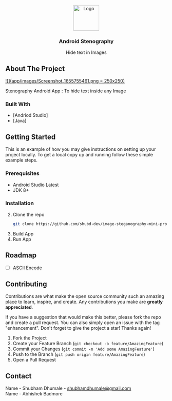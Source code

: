 <div id="top"></div>

<!-- PROJECT LOGO -->
<br />
<div align="center">
  <a href="https://github.com/github_username/repo_name">
    <img src="https://www.freepnglogos.com/uploads/s-letter-logo-png-19.png" alt="Logo" width="80" height="80">
  </a>

<h3 align="center">Android Stenography</h3>

  <p align="center">
    Hide text in Images
  </p>
</div>


<!-- ABOUT THE PROJECT -->
## About The Project

[![](app/images/Screenshot_1655755461.png = 250x250)](https://example.com)

Stenography Android App : To hide text inside any Image



### Built With

* [Andriod Studio]
* [Java]


<!-- GETTING STARTED -->
## Getting Started

This is an example of how you may give instructions on setting up your project locally.
To get a local copy up and running follow these simple example steps.

### Prerequisites

* Android Studio Latest
* JDK 8+

### Installation

2. Clone the repo
   ```sh
   git clone https://github.com/shubd-dev/image-steganography-mini-proj.git
   ```
3. Build App
4. Run App

<!-- USAGE EXAMPLES -->


<!-- ROADMAP -->
## Roadmap

- [ ] ASCII Encode





<!-- CONTRIBUTING -->
## Contributing

Contributions are what make the open source community such an amazing place to learn, inspire, and create. Any contributions you make are **greatly appreciated**.

If you have a suggestion that would make this better, please fork the repo and create a pull request. You can also simply open an issue with the tag "enhancement".
Don't forget to give the project a star! Thanks again!

1. Fork the Project
2. Create your Feature Branch (`git checkout -b feature/AmazingFeature`)
3. Commit your Changes (`git commit -m 'Add some AmazingFeature'`)
4. Push to the Branch (`git push origin feature/AmazingFeature`)
5. Open a Pull Request

<!-- CONTACT -->
## Contact

Name - Shubham Dhumale - shubhamdhumale@gmail.com<br>
Name - Abhishek Badmore

